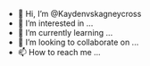 - 👋 Hi, I’m @Kaydenvskagneycross
- 👀 I’m interested in ...
- 🌱 I’m currently learning ...
- 💞️ I’m looking to collaborate on ...
- 📫 How to reach me ...

<!---
Kaydenvskagneycross/Kaydenvskagneycross is a ✨ special ✨ repository because its `README.md` (this file) appears on your GitHub profile.
You can click the Preview link to take a look at your changes.
--->
